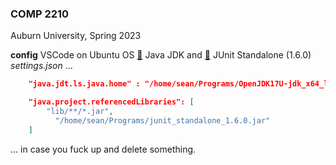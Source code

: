 ### COMP 2210
Auburn University, Spring 2023 

**config**
VSCode on Ubuntu OS
[🔗](https://www.oracle.com/java/technologies/downloads/) Java JDK and [🔗](https://www.youtube.com/redirect?event=video_description&redir_token=QUFFLUhqbkozVmFPWDA3RDdjd09wSmVlRGhIZzdpcFNDZ3xBQ3Jtc0trTm1UQkRWSVVKYzJEZHJVT3gwM1k1Tm5MTDB6YVk3ZHVmWXMxbUhMMGlBZEJBZ3NBWUtiSS1sdERYaTNwMnpZNVhocm54VDhUenNaZkhRWWFYSkRvRWRzbWFGZ0pyOUZ6c0lmakZNYTdzbVdtX3NDVQ&q=https%3A%2F%2Fsearch.maven.org%2Fremotecontent%3Ffilepath%3Dorg%2Fjunit%2Fplatform%2Fjunit-platform-console-standalone%2F1.6.0%2Fjunit-platform-console-standalone-1.6.0.jar&v=LRkqvZs857c) JUnit Standalone (1.6.0) *settings.json* ...
```json
    "java.jdt.ls.java.home" : "/home/sean/Programs/OpenJDK17U-jdk_x64_linux_hotspot_17.0.6_10/jdk-17.0.6+10",

    "java.project.referencedLibraries": [
        "lib/**/*.jar",
          "/home/sean/Programs/junit_standalone_1.6.0.jar"
    ]
```
... in case you fuck up and delete something. 

